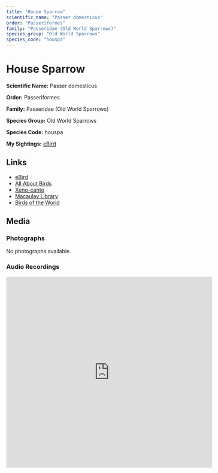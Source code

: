 ```yaml
---
title: "House Sparrow"
scientific_name: "Passer domesticus"
order: "Passeriformes"
family: "Passeridae (Old World Sparrows)"
species_group: "Old World Sparrows"
species_code: "houspa"
---
```


# House Sparrow

**Scientific Name:** Passer domesticus

**Order:** Passeriformes

**Family:** Passeridae (Old World Sparrows)

**Species Group:** Old World Sparrows

**Species Code:** houspa

**My Sightings:** [eBird](https://ebird.org/lifelist?r=world&time=life&spp=houspa)

## Links
* [eBird](https://ebird.org/species/houspa) 
* [All About Birds](https://www.allaboutbirds.org/guide/houspa) 
* [Xeno-canto](https://www.xeno-canto.org/species/passer-domesticus) 
* [Macaulay Library](https://search.macaulaylibrary.org/catalog?taxonCode=houspa&sort=rating_rank_desc)
* [Birds of the World](https://birdsoftheworld.org/bow/species/houspa)

## Media
### Photographs
No photographs available.

### Audio Recordings
<iframe src="https://macaulaylibrary.org/asset/626559381/embed" width="550" height="510" frameborder="0" allowfullscreen></iframe>
